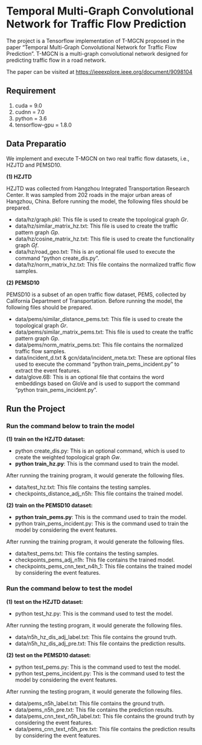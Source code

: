 # Temporal Multi-Graph Convolutional Network for Traffic Flow Prediction

The project is a Tensorflow implementation of T-MGCN proposed in the paper “Temporal Multi-Graph Convolutional Network for Traffic Flow Prediction”. T-MGCN is a multi-graph convolutional network designed for predicting traffic flow in a road network.

The paper can be visited at https://ieeexplore.ieee.org/document/9098104

## Requirement

1. cuda = 9.0
2. cudnn = 7.0
3. python = 3.6
4. tensorflow-gpu = 1.8.0

## Data Preparatio

We implement and execute T-MGCN on two real traffic flow datasets, i.e., HZJTD and PEMSD10.

**(1)   HZJTD**

HZJTD was collected from Hangzhou Integrated Transportation Research Center. It was sampled from 202 roads in the major urban areas of Hangzhou, China. Before running the model, the following files should be prepared.

* data/hz/graph.pkl: This file is used to create the topological graph *Gr*.
* data/hz/similar_matrix_hz.txt: This file is used to create the traffic pattern graph *Gp*.
* data/hz/cosine_matrix_hz.txt: This file is used to create the functionality graph *Gf*.
* data/hz/road_geo.txt: This is an optional file used to execute the command “python create_dis.py”.
* data/hz/norm_matrix_hz.txt: This file contains the normalized traffic flow samples.

**(2)   PEMSD10**

PEMSD10 is a subset of an open traffic flow dataset, PEMS, collected by California Department of Transportation. Before running the model, the following files should be prepared.

* data/pems/similar_distance_pems.txt: This file is used to create the topological graph *Gr*.
* data/pems/similar_matrix_pems.txt: This file is used to create the traffic pattern graph *Gp*.
* data/pems/norm_matrix_pems.txt: This file contains the normalized traffic flow samples.
* data/incident_d.txt & gcn/data/incident_meta.txt: These are optional files used to execute the command “python train_pems_incident.py” to extract the event features.
* data/glove.6B: This is an optional file that contains the word embeddings based on GloVe and is used to support the command “python train_pems_incident.py”.

## Run the Project

### Run the command below to train the model

**(1)**  **train on the HZJTD dataset:**

* python create_dis.py: This is an optional command, which is used to create the weighted topological graph *Gw*.
* **python train_hz.py**: This is the command used to train the model.

After running the training program, it would generate the following files.

* data/test_hz.txt: This file contains the testing samples.
* checkpoints_distance_adj_n5h: This file contains the trained model.

**(2)**  **train on the PEMSD10 dataset:**

* **python train_pems.py**: This is the command used to train the model.
* python train_pems_incident.py: This is the command used to train the model by considering the event features.

After running the training program, it would generate the following files.

* data/test_pems.txt: This file contains the testing samples.
* checkpoints_pems_adj_n1h: This file contains the trained model.
* checkpoints_pems_cnn_text_n4h_1: This file contains the trained model by considering the event features.

### Run the command below to test the model

**(1)**  **test on the HZJTD dataset:**

* python test_hz.py: This is the command used to test the model.

After running the testing program, it would generate the following files.

* data/n5h_hz_dis_adj_label.txt: This file contains the ground truth.
* data/n5h_hz_dis_adj_pre.txt: This file contains the prediction results.

**(2)**  **test on the PEMSD10 dataset:**

* python test_pems.py: This is the command used to test the model.
* python test_pems_incident.py: This is the command used to test the model by considering the event features.

After running the testing program, it would generate the following files.

* data/pems_n5h_label.txt: This file contains the ground truth.
* data/pems_n5h_pre.txt: This file contains the prediction results.
* data/pems_cnn_text_n5h_label.txt: This file contains the ground truth by considering the event features.
* data/pems_cnn_text_n5h_pre.txt: This file contains the prediction results by considering the event features.







